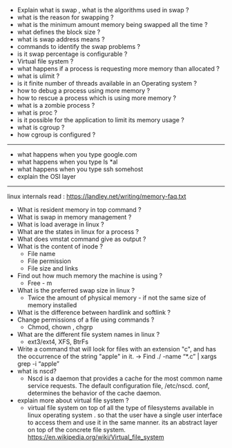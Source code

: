 - Explain what is swap , what is the algorithms used in swap ? 
- what is the reason for swapping ? 
- what is the minimum amount memory being swapped all the time ? 
- what defines the block size ? 
- what is swap address means ?
- commands to identify the swap problems ? 
- is it swap percentage is configurable ? 
- Virtual file system ?  
- what happens if a process is requesting more memory than allocated ? 
- what is ulimit ? 
- is it finite number of threads available in an Operating system ? 
- how to debug a process using more memory ? 
- how to rescue a process which is using more memory ? 
- what is a zombie process ? 
- what is proc ? 
- is it possible for the application to limit its memory usage ? 
- what is cgroup ?
- how cgroup is configured ?

-------------------------------
 - what happens when you type google.com
 - what happens when you type ls *al
 - what happens when you type ssh somehost
 - explain the OSI layer
 
 ------------------
 linux internals read : https://landley.net/writing/memory-faq.txt
 
 - What is resident memory in top command ? 
 - What is swap in memory management ? 
 - What is load average in linux ? 
 - What are the states in linux for a process ? 
 - What does vmstat command give as output ? 
 - What is the content of inode ? 
 	- File name
	- File permission
	- File size and links 
- Find out how much memory the machine is using ? 
	- Free - m
 - What is the preferred swap size in linux ?
	- Twice the amount of physical memory - if not the same size of memory installed 
- What is the difference between hardlink and softlink ? 
- Change permissions of a file using commands ?
	- Chmod, chown , chgrp
- What are the different file system names in linux ? 
	- ext3/ext4, XFS, BtrFs
- Write a command that will look for files with an extension "c", and has the occurrence of the string "apple" in it.
	-> Find ./ -name “*.c” | xargs grep -i “apple”
- what is nscd?
	-  Nscd is a daemon that provides a cache for the most common name service requests. The default configuration file, /etc/nscd. conf, determines the behavior of the cache daemon.
 - explain more about virtual file system ?
  	- virtual file system on top of all the type of filesystems available in linux operating system . so that the user have a single user interface to access them and use it in the same manner. its an abstract layer on top of the concrete file system. https://en.wikipedia.org/wiki/Virtual_file_system
 
 
